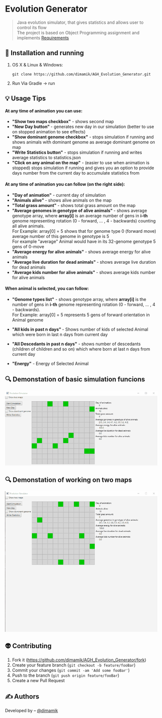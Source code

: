 # Evolution Generator
> Java evolution simulator, that gives statistics and allows user to control its flow
> <br> The project is based on Object Programming assignment and implements [Requirements] 



## 🔨 Installation and running

<ol>
<li> OS X & Linux & Windows:

```git
git clone https://github.com/dimamik/AGH_Evolution_Generator.git
```
</li>

<li>  Run Via Gradle -> run
</li>

</ol>

## 💡 Usage Tips

#### At any time of animation you can use:

* <b>"Show two maps checkbox"</b> - shows second map
* <b> "New Day button" </b>- generates new day in our simulation (better to use on stopped animation to see effects)
* <b> "Show dominant genome checkbox"</b> - stops simulation if running and shows animals with dominant genome as average dominant genome on map
* <b>"Write Statistics button"</b> - stops simulation if running and writes average statistics to statistics.json 
* <b> "Click on any animal on the map"</b> - (easier to use when animation is stopped) stops simulation if running and gives you an option to provide days number from the current day to accumulate statistics from 

#### At any time of animation you can follow (on the right side):

* <b>"Day of animation"</b> - current day of simulation
* <b> "Animals alive" </b>- shows alive animals on the map
* <b> "Total grass amount" </b>- shows total grass amount on the map
* <b> "Average genomes in genotype of alive animals" </b>- shows average genotype array, where <b>array[i]</b> is an average number of gens in <b>i-th</b> genome representing rotation (0 - forward, ... , 4 - backwards) counting all alive animals. <br> For
Example:
array[0] = 5 shows that for genome type 0 (forward move) average number of this genome in genotype is 5 <br>
For example "average" Animal would have in its 32-genome genotype 5 gens of 0-move
* <b> "Average energy for alive animals" </b>- shows average energy for alive animals
* <b> "Average live duration for dead animals" </b>- shows average live duration for dead animals
* <b> "Average kids number for alive animals" </b>- shows average kids number for alive animals


#### When animal is selected, you can follow:

* <b>"Genome types list"</b> - shows genotype array, where <b>array[i]</b> is the number of gens in <b>i-th</b> genome representing rotation (0 - forward, ... , 4 - backwards).<br> For
Example:
array[0] = 5 represents 5 gens of forward orientation in Animal genome

* <b> "All kids in past n days" </b>- Shows number of kids of selected Animal which were born in last n days from current day
* <b> "All Descedants in past n days"</b> - shows number of descedants (children of children and so on) which where born at last n days from current day
* <b>"Energy"</b> - Energy of Selected Animal 


## 🔍 Demonstation of basic simulation funcions
![demonstation]
## 🔍 Demonstation of working on two maps
![two_maps_demonstration]

## 👽 Contributing

1. Fork it (<https://github.com/dimamik/AGH_Evolution_Generator/fork>)
2. Create your feature branch (`git checkout -b feature/fooBar`)
3. Commit your changes (`git commit -am 'Add some fooBar'`)
4. Push to the branch (`git push origin feature/fooBar`)
5. Create a new Pull Request

## ✍️  Authors

Developed by – [@dimamik](https://github.com/dimamik) 

<!-- Markdown link & img dfn's -->
[two_maps_demonstration]: images/two_maps.gif
[demonstation]: images/basics.gif
[Requirements]: https://github.com/apohllo/obiektowe-lab/tree/master/lab8
[npm-image]: https://img.shields.io/npm/v/datadog-metrics.svg?style=flat-square
[npm-url]: https://npmjs.org/package/datadog-metrics
[npm-downloads]: https://img.shields.io/npm/dm/datadog-metrics.svg?style=flat-square
[travis-image]: https://img.shields.io/travis/dbader/node-datadog-metrics/master.svg?style=flat-square
[travis-url]: https://travis-ci.org/dbader/node-datadog-metrics
[wiki]: https://github.com/yourname/yourproject/wiki

